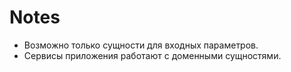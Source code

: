 # Notes

- Возможно только сущности для входных параметров.
- Сервисы приложения работают с доменными сущностями.